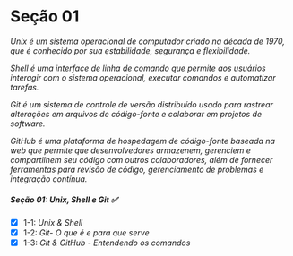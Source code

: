 # Seção 01

_Unix é um sistema operacional de computador criado na década de 1970, que é conhecido por sua estabilidade, segurança e flexibilidade._

_Shell é uma interface de linha de comando que permite aos usuários interagir com o sistema operacional, executar comandos e automatizar tarefas._

_Git é um sistema de controle de versão distribuído usado para rastrear alterações em arquivos de código-fonte e colaborar em projetos de software._

_GitHub é uma plataforma de hospedagem de código-fonte baseada na web que permite que desenvolvedores armazenem, gerenciem e compartilhem seu código com outros colaboradores, além de fornecer ferramentas para revisão de código, gerenciamento de problemas e integração contínua._

##### Seção 01: Unix, Shell e Git ✅

- [X] 1-1: _Unix & Shell_
- [X] 1-2: _Git- O que é e para que serve_
- [X] 1-3: _Git & GitHub - Entendendo os comandos_
